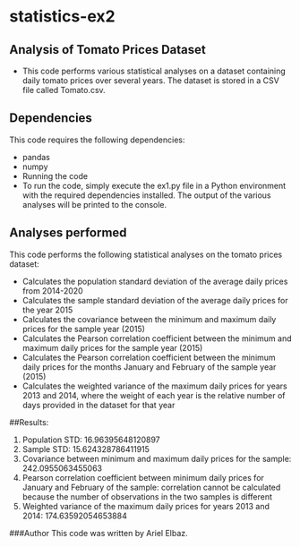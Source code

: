 # statistics-ex2
## Analysis of Tomato Prices Dataset
- This code performs various statistical analyses on a dataset containing daily tomato prices over several years. The dataset is stored in a CSV file called Tomato.csv.

## Dependencies
This code requires the following dependencies:

- pandas
- numpy
- Running the code
- To run the code, simply execute the ex1.py file in a Python environment with the required dependencies installed. The output of the various analyses will be printed to the console.

## Analyses performed
This code performs the following statistical analyses on the tomato prices dataset:

- Calculates the population standard deviation of the average daily prices from 2014-2020
- Calculates the sample standard deviation of the average daily prices for the year 2015
- Calculates the covariance between the minimum and maximum daily prices for the sample year (2015)
- Calculates the Pearson correlation coefficient between the minimum and maximum daily prices for the sample year (2015)
- Calculates the Pearson correlation coefficient between the minimum daily prices for the months January and February of the sample year (2015)
- Calculates the weighted variance of the maximum daily prices for years 2013 and 2014, where the weight of each year is the relative number of days provided in the dataset for that year

##Results:
1. Population STD: 16.96395648120897
2. Sample STD: 15.624328786411915
3. Covariance between minimum and maximum daily prices for the sample: 242.0955063455063
4. Pearson correlation coefficient between minimum daily prices for January and February of the sample: correlation cannot be calculated because the number of observations in the two samples is different
5. Weighted variance of the maximum daily prices for years 2013 and 2014: 174.63592054653884



###Author
This code was written by Ariel Elbaz.
